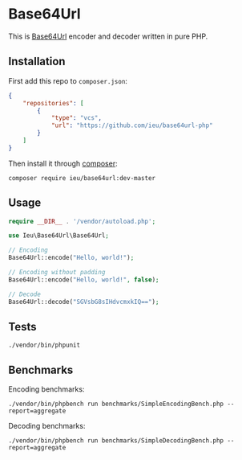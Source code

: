 # Base64Url

This is [Base64Url](https://tools.ietf.org/html/rfc4648#section-5) encoder and decoder written in pure PHP.

## Installation
First add this repo to `composer.json`:
```json
{
    "repositories": [
        {
            "type": "vcs",
            "url": "https://github.com/ieu/base64url-php"
        }
    ]
}
```
Then install it through [composer](https://getcomposer.org/download/):
```shell
composer require ieu/base64url:dev-master
```

## Usage

```php
require __DIR__ . '/vendor/autoload.php';

use Ieu\Base64Url\Base64Url;

// Encoding
Base64Url::encode("Hello, world!");

// Encoding without padding
Base64Url::encode("Hello, world!", false);

// Decode
Base64Url::decode("SGVsbG8sIHdvcmxkIQ==");
```

## Tests

```shell script
./vendor/bin/phpunit
```

## Benchmarks

Encoding benchmarks:
```shell script
./vendor/bin/phpbench run benchmarks/SimpleEncodingBench.php --report=aggregate
```

Decoding benchmarks:
```shell script
./vendor/bin/phpbench run benchmarks/SimpleDecodingBench.php --report=aggregate
```
